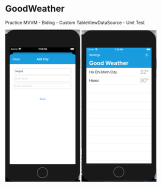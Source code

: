 # GoodWeather

Practice MVVM - Biding - Custom TableViewDataSource - Unit Test

![image1](https://github.com/EdwardPhaniOS/GoodWeather/blob/master/GoodWeather/Images/Screen%20Shot%202020-05-11%20at%2019.29.15.png)
![image2](https://github.com/EdwardPhaniOS/GoodWeather/blob/master/GoodWeather/Images/Screen%20Shot%202020-05-11%20at%2019.29.33.png)
